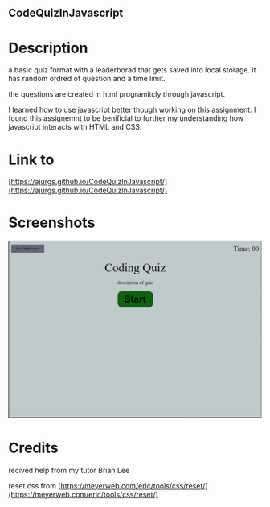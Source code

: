 ## CodeQuizInJavascript

# Description

a basic quiz format with a leaderborad that gets saved into local storage.
it has random ordred of question and a time limit.

the questions are created in html programitcly through javascript.

I learned how to use javascript better though working on this assignment.
I found this assignemnt to be benificial to further my understanding how javascript interacts with HTML and CSS.

# Link to

[https://ajurgs.github.io/CodeQuizInJavascript/](https://ajurgs.github.io/CodeQuizInJavascript/)

# Screenshots

![screenshot](assets\images\screenshot.PNG)

# Credits

recived help from my tutor Brian Lee

reset.css from [https://meyerweb.com/eric/tools/css/reset/](https://meyerweb.com/eric/tools/css/reset/)

